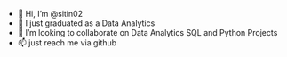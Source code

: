 - 👋 Hi, I’m @sitin02
- 👀 I just graduated as a Data Analytics 
- 💞️ I’m looking to collaborate on Data Analytics SQL and Python Projects
- 📫 just reach me via github

<!---
sitin02/sitin02 is a ✨ special ✨ repository because its `README.md` (this file) appears on your GitHub profile.
You can click the Preview link to take a look at your changes.
--->
